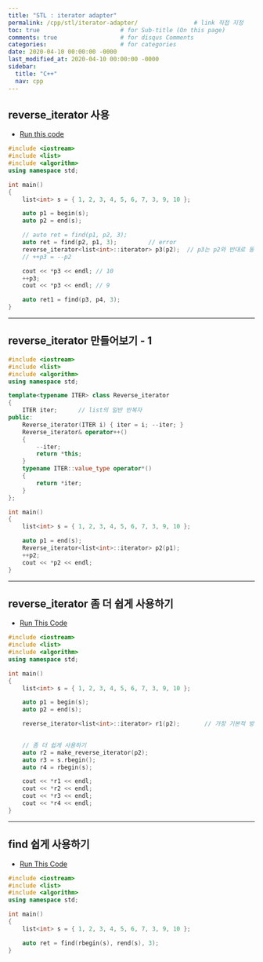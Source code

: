 ```yaml
---
title: "STL : iterator adapter"
permalink: /cpp/stl/iterator-adapter/                # link 직접 지정
toc: true                       # for Sub-title (On this page)
comments: true                  # for disqus Comments
categories:                     # for categories
date: 2020-04-10 00:00:00 -0000
last_modified_at: 2020-04-10 00:00:00 -0000
sidebar:
  title: "C++"
  nav: cpp
---
```


## reverse_iterator 사용

* [Run this code](https://ideone.com/NoWbvR)

```cpp
#include <iostream>
#include <list>
#include <algorithm>
using namespace std;

int main()
{
    list<int> s = { 1, 2, 3, 4, 5, 6, 7, 3, 9, 10 };

    auto p1 = begin(s);
    auto p2 = end(s);

    // auto ret = find(p1, p2, 3);
    auto ret = find(p2, p1, 3);         // error
    reverse_iterator<list<int>::iterator> p3(p2);  // p3는 p2와 반대로 동작
    // ++p3 = --p2

    cout << *p3 << endl; // 10
    ++p3;
    cout << *p3 << endl; // 9

    auto ret1 = find(p3, p4, 3);
}
```

---

## reverse_iterator 만들어보기 - 1

```cpp
#include <iostream>
#include <list>
#include <algorithm>
using namespace std;

template<typename ITER> class Reverse_iterator
{
    ITER iter;      // list의 일반 반복자
public:
    Reverse_iterator(ITER i) { iter = i; --iter; }
    Reverse_iterator& operator++()
    {
        --iter;
        return *this;
    }
    typename ITER::value_type operator*()
    {
        return *iter;
    }
};

int main()
{
    list<int> s = { 1, 2, 3, 4, 5, 6, 7, 3, 9, 10 };

    auto p1 = end(s);
    Reverse_iterator<list<int>::iterator> p2(p1);
    ++p2;
    cout << *p2 << endl;
}
```

---

## reverse_iterator 좀 더 쉽게 사용하기


* [Run This Code](https://ideone.com/tsyfAa)

```cpp
#include <iostream>
#include <list>
#include <algorithm>
using namespace std;

int main()
{
    list<int> s = { 1, 2, 3, 4, 5, 6, 7, 3, 9, 10 };

    auto p1 = begin(s);
    auto p2 = end(s);

    reverse_iterator<list<int>::iterator> r1(p2);       // 가장 기본적 방법
    

    // 좀 더 쉽게 사용하기
    auto r2 = make_reverse_iterator(p2);        
    auto r3 = s.rbegin();
    auto r4 = rbegin(s);

    cout << *r1 << endl;
    cout << *r2 << endl;
    cout << *r3 << endl;
    cout << *r4 << endl;
}
```

---

## find 쉽게 사용하기

* [Run This Code](https://ideone.com/K2gOrV)

```cpp
#include <iostream>
#include <list>
#include <algorithm>
using namespace std;

int main()
{
    list<int> s = { 1, 2, 3, 4, 5, 6, 7, 3, 9, 10 };

    auto ret = find(rbegin(s), rend(s), 3);
}
```

